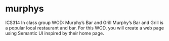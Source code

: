 # murphys
ICS314 In class group WOD: Murphy’s Bar and Grill Murphy’s Bar and Grill is a popular local restaurant and bar. For this WOD, you will create a web page using Semantic UI inspired by their home page.
